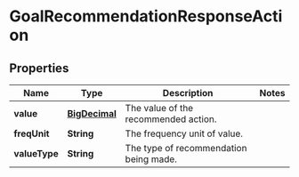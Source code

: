 
# GoalRecommendationResponseAction

## Properties
Name | Type | Description | Notes
------------ | ------------- | ------------- | -------------
**value** | [**BigDecimal**](BigDecimal.md) | The value of the recommended action. | 
**freqUnit** | **String** | The frequency unit of value. | 
**valueType** | **String** | The type of recommendation being made. | 



